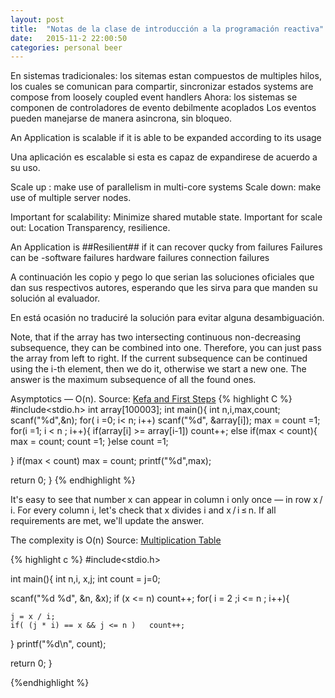```yaml
---
layout: post
title:  "Notas de la clase de introducción a la programación reactiva"
date:   2015-11-2 22:00:50
categories: personal beer
---
```


En sistemas tradicionales: los sitemas estan compuestos de multiples hilos, los cuales se comunican para compartir, sincronizar estados
systems are compose from loosely coupled event handlers
Ahora: los sistemas se componen de controladores de evento debilmente acoplados
Los eventos pueden manejarse de manera asincrona, sin bloqueo.

An Application is scalable if it is able to be expanded according to its usage

Una aplicación es escalable si esta es capaz de expandirese  de acuerdo a su uso.


Scale up : make use of parallelism in multi-core systems
Scale down: make use of multiple server nodes.

Important for scalability:  Minimize shared mutable state.
Important for scale out: Location Transparency, resilience.


An Application is ##Resilient## if it can recover qucky from failures 
Failures can be
-software failures
hardware failures 
connection failures




A continuación les copio y pego  lo que serian las soluciones oficiales que dan sus respectivos autores, esperando que les sirva para  que manden su solución al evaluador.

En está ocasión no traduciré la solución para evitar alguna desambiguación.

Note, that if the array has two intersecting continuous non-decreasing subsequence, they can be combined into one. Therefore, you can just pass the array from left to right. If the current subsequence can be continued using the i-th element, then we do it, otherwise we start a new one. The answer is the maximum subsequence of all the found ones.

Asymptotics — O(n).
Source: [Kefa and First Steps]
{% highlight C %}
#include<stdio.h>
int array[100003];
int main(){
  int n,i,max,count;
  scanf("%d",&n);
  for( i =0; i< n; i++)
    scanf("%d", &array[i]);
  max = count =1;
  for(i =1; i < n ; i++){
    if(array[i] >= array[i-1])
      count++;
    else if(max < count){
      max = count;
      count =1;
    }else count =1;

  }
  if(max < count) max = count;
  printf("%d",max);


return 0;
}
{% endhighlight %}



It's easy to see that number x can appear in column i only once — in row x / i. For every column i, let's check that x divides i and x / i ≤ n. If all requirements are met, we'll update the answer.

The complexity is O(n)
Source: [Multiplication Table]



{% highlight c %}
#include<stdio.h>

int main(){
  int n,i, x,j;
  int count = j=0;

  scanf("%d %d", &n, &x);
  if (x <= n) count++;
  for( i = 2 ;i <= n ; i++){

    j = x / i;
    if( (j * i) == x && j <= n )   count++;

  }
  printf("%d\n", count);


  return 0;
}

{%endhighlight %}


[Multiplication Table]: http://codeforces.com/blog/entry/20226
[Kefa and First Steps]: http://codeforces.com/blog/entry/20468
